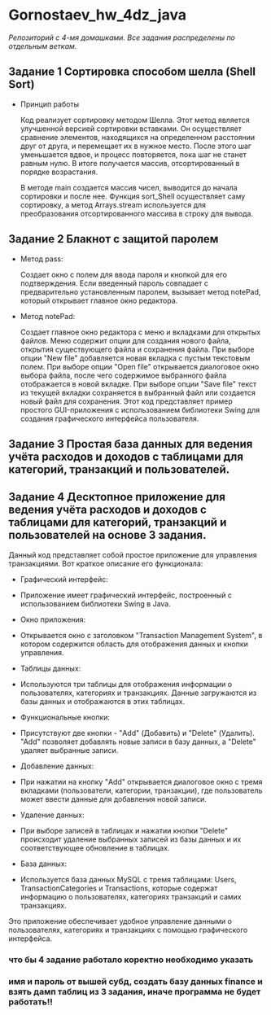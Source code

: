 # Gornostaev_hw_4dz_java

*Репозиторий с 4-мя домашками.
Все задания распределены по отдельным веткам.*


## Задание 1 Сортировка способом шелла (Shell Sort)

- Принцип работы

    Код реализует сортировку методом Шелла. Этот метод является улучшенной версией сортировки вставками.
      Он осуществляет сравнение элементов, находящихся на определенном расстоянии друг от друга, 
      и перемещает их в нужное место. После этого шаг уменьшается вдвое, и процесс повторяется, 
      пока шаг не станет равным нулю. В итоге получается массив, отсортированный в порядке возрастания.
      
    В методе main создается массив чисел, выводится до начала сортировки и после нее.
      Функция sort_Shell осуществляет саму сортировку,
      а метод Arrays.stream используется для преобразования отсортированного массива в строку для вывода.

## Задание 2 Блакнот с защитой паролем

- Метод pass:

     Создает окно с полем для ввода пароля и кнопкой для его подтверждения.
      Если введенный пароль совпадает с предварительно установленным паролем, вызывает метод notePad, который открывает главное окно редактора.

- Метод notePad:

     Создает главное окно редактора с меню и вкладками для открытых файлов.
      Меню содержит опции для создания нового файла, открытия существующего файла и сохранения файла.
      При выборе опции "New file" добавляется новая вкладка с пустым текстовым полем.
      При выборе опции "Open file" открывается диалоговое окно выбора файла, после чего содержимое выбранного файла отображается в новой вкладке.
      При выборе опции "Save file" текст из текущей вкладки сохраняется в выбранный файл или создается новый файл для сохранения.
      Этот код представляет пример простого GUI-приложения с использованием библиотеки Swing для создания графического интерфейса пользователя.


        
## Задание 3 Простая база данных для ведения учёта расходов и доходов с таблицами для категорий, транзакций и пользователей.
      



## Задание 4 Десктопное приложение для ведения учёта расходов и доходов с таблицами для категорий, транзакций и пользователей на основе 3 задания.
      

Данный код представляет собой простое приложение для управления транзакциями. Вот краткое описание его функционала:

- Графический интерфейс:
-  Приложение имеет графический интерфейс, построенный с использованием библиотеки Swing в Java.

- Окно приложения:
-  Открывается окно с заголовком "Transaction Management System", в котором содержится область для отображения данных и кнопки управления.

- Таблицы данных:
-  Используются три таблицы для отображения информации о пользователях, категориях и транзакциях. Данные загружаются из базы данных и отображаются в этих таблицах.

- Функциональные кнопки:
-  Присутствуют две кнопки - "Add" (Добавить) и "Delete" (Удалить). "Add" позволяет добавлять новые записи в базу данных, а "Delete" удаляет выбранные записи.

- Добавление данных:
-  При нажатии на кнопку "Add" открывается диалоговое окно с тремя вкладками (пользователи, категории, транзакции), где пользователь может ввести данные для добавления новой записи.

- Удаление данных:
-  При выборе записей в таблицах и нажатии кнопки "Delete" происходит удаление выбранных записей из базы данных и их соответствующее обновление в таблицах.

- База данных:
-  Используется база данных MySQL с тремя таблицами: Users, TransactionCategories и Transactions, которые содержат информацию о пользователях, категориях транзакций и самих транзакциях.

Это приложение обеспечивает удобное управление данными о пользователях, категориях и транзакциях с помощью графического интерфейса.
### что бы 4 задание работало коректно необходимо указать
### имя и пароль от вышей субд, создать базу данных finance и взять дамп таблиц из 3 задания, иначе программа не будет работать!!


